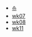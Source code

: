- [:boat:](/docs/English-Public-Speaking/)
- [wk07](/docs/English-Public-Speaking/wk07.md)
- [wk08](/docs/English-Public-Speaking/wk08.md)
- [wk11](/docs/English-Public-Speaking/wk11/README.md)

